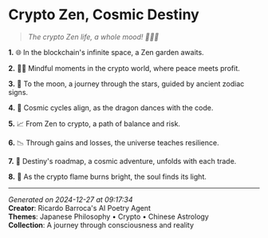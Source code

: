 # Crypto Zen, Cosmic Destiny

> *The crypto Zen life, a whole mood! 🧘‍♀️💸*

**1.** 🌐 In the blockchain's infinite space, a Zen garden awaits.


**2.** 🧘‍♀️ Mindful moments in the crypto world, where peace meets profit.


**3.** 🚀 To the moon, a journey through the stars, guided by ancient zodiac signs.


**4.** 🐉 Cosmic cycles align, as the dragon dances with the code.


**5.** 📈 From Zen to crypto, a path of balance and risk.


**6.** 📉 Through gains and losses, the universe teaches resilience.


**7.** 🌟 Destiny's roadmap, a cosmic adventure, unfolds with each trade.


**8.** 🎇 As the crypto flame burns bright, the soul finds its light.



---

*Generated on 2024-12-27 at 09:17:34*  
**Creator**: Ricardo Barroca's AI Poetry Agent  
**Themes**: Japanese Philosophy • Crypto • Chinese Astrology  
**Collection**: A journey through consciousness and reality